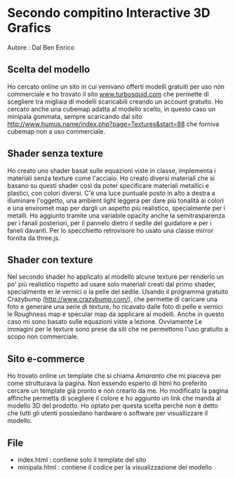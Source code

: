 # Secondo compitino Interactive 3D Grafics

Autore : Dal Ben Enrico

## Scelta del modello

Ho cercato online un sito in cui venivano offerti modelli gratuiti per uso non commerciale e ho trovato il sito www.turbosquid.com che permette di scegliere tra migliaia di modelli scaricabili creando un account gratuito.
Ho cercato anche una cubemap adatta al modello scelto, in questo caso un minipala gommata, sempre scaricando dal sito http://www.humus.name/index.php?page=Textures&start=88 che forniva cubemap non a uso commerciale.

## Shader senza texture

Ho creato uno shader basat sulle equazioni viste in classe, implementa i materiali senza texture come l'acciaio.
Ho creato diversi materiali che si basano su questi shader così da poter specificare materiali metallici e plastici, con colori diversi.
C'è una luce puntuale posto in alto a destra a illuminare l'oggetto, una ambient light leggera per dare più tonalità ai colori e una enviromet map per dargli un aspetto più realistico, specialmente per i metalli.
Ho aggiunto tramite una variabile opacity anche la semitrasparenza per i fanali posteriori, per il pannelo dietro il sedile del guidatore e per i faneli davanti.
Per lo specchietto retrovisore ho usato una classe mirror fornita da three.js.

## Shader con texture

Nel secondo shader ho applicato al modello alcune texture per renderlo un po' più realistico rispetto ad usare solo materiali creati dal primo shader, specialmente er le vernici o la pelle del sedile.
Usando il programma gratuito Crazybump (http://www.crazybump.com/), che permette di caricare una foto e generare una serie di texture, ho ricavato dalle foto di pelle e vernici le Roughness map e specular map da applicare ai modelli.
Anche in questo caso mi sono basato sulle equazioni viste a lezione.
Ovviamente Le immagini per le texture sono prese da siti che ne permettono l'uso gratuito a scopo non commerciale.

## Sito e-commerce

Ho trovato online un template che si chiama _Amaranto_ che mi piaceva per come strutturava la pagina.
Non essendo esperto di html ho preferito cercare un template già pronto e non crearlo da me.
Ho modificato la pagina affinche permetta di scegliere il colore e ho aggiunto un link che manda al modello 3D del prodotto.
Ho optato per questa scelta perchè non è detto che tutti gli utenti possiedano hardware o software per visuallizzare il modello.

## File
- index.html : contiene solo il template del sito
- minipala.html : contiene il codice per la visualizzazione del modello
